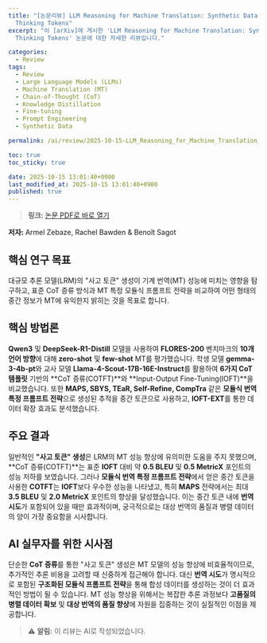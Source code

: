 ```yaml
---
title: "[논문리뷰] LLM Reasoning for Machine Translation: Synthetic Data Generation over
  Thinking Tokens"
excerpt: "이 [arXiv]에 게시한 'LLM Reasoning for Machine Translation: Synthetic Data Generation over
  Thinking Tokens' 논문에 대한 자세한 리뷰입니다."

categories:
  - Review
tags:
  - Review
  - Large Language Models (LLMs)
  - Machine Translation (MT)
  - Chain-of-Thought (CoT)
  - Knowledge Distillation
  - Fine-tuning
  - Prompt Engineering
  - Synthetic Data

permalink: /ai/review/2025-10-15-LLM_Reasoning_for_Machine_Translation_Synthetic_Data_Generation_over_Thinking_Tokens/

toc: true
toc_sticky: true

date: 2025-10-15 13:01:40+0900
last_modified_at: 2025-10-15 13:01:40+0900
published: true
---
```

> **링크:** [논문 PDF로 바로 열기](https://arxiv.org/abs/2510.11919)

**저자:** Armel Zebaze, Rachel Bawden & Benoît Sagot



## 핵심 연구 목표
대규모 추론 모델(LRM)의 "사고 토큰" 생성이 기계 번역(MT) 성능에 미치는 영향을 탐구하고, 표준 CoT 증류 방식과 MT 특정 모듈식 프롬프트 전략을 비교하여 어떤 형태의 중간 정보가 MT에 유익한지 밝히는 것을 목표로 합니다.

## 핵심 방법론
**Qwen3** 및 **DeepSeek-R1-Distill** 모델을 사용하여 **FLORES-200** 벤치마크의 **10개 언어 방향**에 대해 **zero-shot** 및 **few-shot** MT를 평가했습니다. 학생 모델 **gemma-3-4b-pt**와 교사 모델 **Llama-4-Scout-17B-16E-Instruct**를 활용하여 **6가지 CoT 템플릿** 기반의 **CoT 증류(COTFT)**와 **Input-Output Fine-Tuning(IOFT)**을 비교했습니다. 또한 **MAPS, SBYS, TEaR, Self-Refine, CompTra** 같은 **모듈식 번역 특정 프롬프트 전략**으로 생성된 추적을 중간 토큰으로 사용하고, **IOFT-EXT**를 통한 데이터 확장 효과도 분석했습니다.

## 주요 결과
일반적인 **"사고 토큰" 생성**은 LRM의 MT 성능 향상에 유의미한 도움을 주지 못했으며, **CoT 증류(COTFT)**는 표준 **IOFT** 대비 약 **0.5 BLEU** 및 **0.5 MetricX** 포인트의 성능 저하를 보였습니다. 그러나 **모듈식 번역 특정 프롬프트 전략**에서 얻은 중간 토큰을 사용한 **COTFT**는 **IOFT**보다 우수한 성능을 나타냈고, 특히 **MAPS** 전략에서는 최대 **3.5 BLEU** 및 **2.0 MetricX** 포인트의 향상을 달성했습니다. 이는 중간 토큰 내에 **번역 시도**가 포함되어 있을 때만 효과적이며, 궁극적으로는 대상 번역의 품질과 병렬 데이터의 양이 가장 중요함을 시사합니다.

## AI 실무자를 위한 시사점
단순한 **CoT 증류**를 통한 "사고 토큰" 생성은 MT 모델의 성능 향상에 비효율적이므로, 추가적인 추론 비용을 고려할 때 신중하게 접근해야 합니다. 대신 **번역 시도**가 명시적으로 포함된 **구조화된 모듈식 프롬프트 전략**을 통해 합성 데이터를 생성하는 것이 더 효과적인 방법이 될 수 있습니다. MT 성능 향상을 위해서는 복잡한 추론 과정보다 **고품질의 병렬 데이터 확보** 및 **대상 번역의 품질 향상**에 자원을 집중하는 것이 실질적인 이점을 제공합니다.

> ⚠️ **알림:** 이 리뷰는 AI로 작성되었습니다.